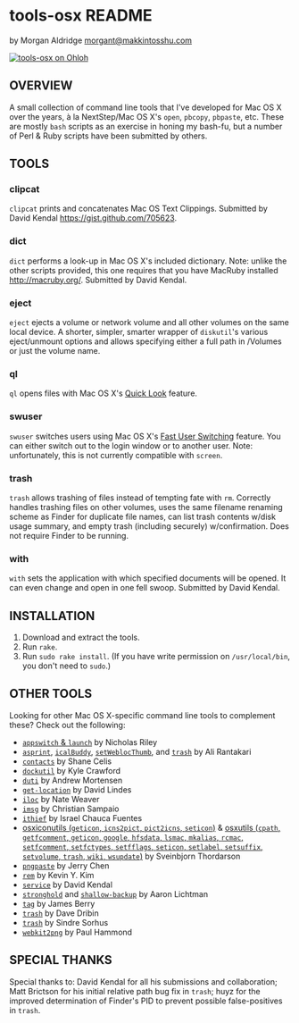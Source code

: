 tools-osx README
================

by Morgan Aldridge <morgant@makkintosshu.com>

[![tools-osx on Ohloh](https://www.ohloh.net/p/tools-osx/widgets/project_thin_badge.gif)](https://www.ohloh.net/p/tools-osx)

OVERVIEW
--------

A small collection of command line tools that I've developed for Mac OS X over the years, à la NextStep/Mac OS X's `open`, `pbcopy`, `pbpaste`, etc. These are mostly `bash` scripts as an exercise in honing my bash-fu, but a number of Perl & Ruby scripts have been submitted by others.

TOOLS
-----

### clipcat

`clipcat` prints and concatenates Mac OS Text Clippings. Submitted by David Kendal <https://gist.github.com/705623>.

### dict

`dict` performs a look-up in Mac OS X's included dictionary. Note: unlike the other scripts provided, this one requires that you have MacRuby installed <http://macruby.org/>. Submitted by David Kendal.

### eject

`eject` ejects a volume or network volume and all other volumes on the same local device. A shorter, simpler, smarter wrapper of `diskutil`'s various eject/unmount options and allows specifying either a full path in /Volumes or just the volume name.

### ql

`ql` opens files with Mac OS X's [Quick Look](http://www.apple.com/findouthow/mac/#quicklook) feature.

### swuser

`swuser` switches users using Mac OS X's [Fast User Switching](http://docs.info.apple.com/article.html?path=Mac/10.6/en/8672.html) feature. You can either switch out to the login window or to another user. Note: unfortunately, this is not currently compatible with `screen`.

### trash

`trash` allows trashing of files instead of tempting fate with `rm`. Correctly handles trashing files on other volumes, uses the same filename renaming scheme as Finder for duplicate file names, can list trash contents w/disk usage summary, and empty trash (including securely) w/confirmation. Does not require Finder to be running.

### with

`with` sets the application with which specified documents will be opened. It can even change and open in one fell swoop. Submitted by David Kendal.

INSTALLATION
------------

1. Download and extract the tools.
2. Run `rake`.
3. Run `sudo rake install`. (If you have write permission on `/usr/local/bin`, you don't need to `sudo`.)

OTHER TOOLS
-----------

Looking for other Mac OS X-specific command line tools to complement these? Check out the following:

* [`appswitch` & `launch`](http://sabi.net/nriley/software/) by Nicholas Riley
* [`asprint`](http://hasseg.org/asprint/), [`icalBuddy`](http://hasseg.org/icalBuddy/), [`setWeblocThumb`](http://hasseg.org/setWeblocThumb/), and [`trash`](http://hasseg.org/trash/) by Ali Rantakari
* [`contacts`](http://www.gnufoo.org/contacts/) by Shane Celis
* [`dockutil`](https://github.com/kcrawford/dockutil) by Kyle Crawford
* [`duti`](http://duti.org/) by Andrew Mortensen
* [`get-location`](https://github.com/lindes/get-location) by David Lindes
* [`iloc`](http://derailer.org/iloc/) by Nate Weaver
* [`imsg`](https://github.com/chrisfsampaio/imsg) by Christian Sampaio
* [`ithief`](http://cachivaches.chauca.net/ithief/) by Israel Chauca Fuentes
* [osxiconutils (`geticon`, `icns2pict`, `pict2icns`, `seticon`)](http://sveinbjorn.org/osxiconutils) & [osxutils (`cpath`, `getfcomment`, `geticon`, `google`, `hfsdata`, `lsmac`, `mkalias`, `rcmac`, `setfcomment`, `setfctypes`, `setfflags`, `seticon`, `setlabel`, `setsuffix`, `setvolume`, `trash`, `wiki`, `wsupdate`)](http://sveinbjorn.org/osxutils) by Sveinbjorn Thordarson
* [`pngpaste`](https://github.com/jcsalterego/pngpaste) by Jerry Chen
* [`rem`](https://github.com/kykim/rem) by Kevin Y. Kim
* [`service`](https://github.com/dpk/service) by David Kendal
* [`stronghold`](https://github.com/alichtman/stronghold) and [`shallow-backup`](https://github.com/alichtman/shallow-backup) by Aaron Lichtman
* [`tag`](https://github.com/jdberry/tag) by James Berry
* [`trash`](http://www.dribin.org/dave/osx-trash/) by Dave Dribin
* [`trash`](https://github.com/sindresorhus/trash) by Sindre Sorhus
* [`webkit2png`](http://www.paulhammond.org/webkit2png/) by Paul Hammond

SPECIAL THANKS
--------------

Special thanks to: David Kendal for all his submissions and collaboration; Matt Brictson for his initial relative path bug fix in `trash`; huyz for the improved determination of Finder's PID to prevent possible false-positives in `trash`.
